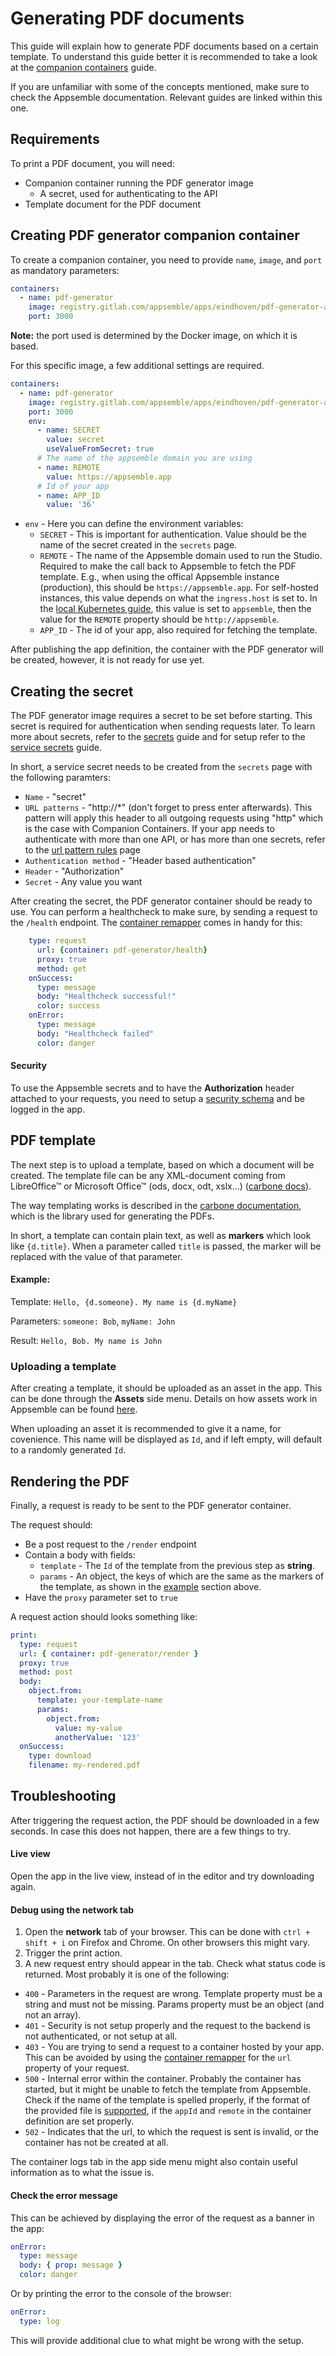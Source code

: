 # Generating PDF documents

This guide will explain how to generate PDF documents based on a certain template. To understand
this guide better it is recommended to take a look at the
[companion containers](./companion-containers.md) guide.

If you are unfamiliar with some of the concepts mentioned, make sure to check the Appsemble
documentation. Relevant guides are linked within this one.

## Requirements

To print a PDF document, you will need:

- Companion container running the PDF generator image
  - A secret, used for authenticating to the API
- Template document for the PDF document

## Creating PDF generator companion container

To create a companion container, you need to provide `name`, `image`, and `port` as mandatory
parameters:

```yaml
containers:
  - name: pdf-generator
    image: registry.gitlab.com/appsemble/apps/eindhoven/pdf-generator-api:main
    port: 3000
```

**Note:** the port used is determined by the Docker image, on which it is based.

For this specific image, a few additional settings are required.

```yaml
containers:
  - name: pdf-generator
    image: registry.gitlab.com/appsemble/apps/eindhoven/pdf-generator-api:main
    port: 3000
    env:
      - name: SECRET
        value: secret
        useValueFromSecret: true
      # The name of the appsemble domain you are using
      - name: REMOTE
        value: https://appsemble.app
      # Id of your app
      - name: APP_ID
        value: '36'
```

- `env` - Here you can define the environment variables:
  - `SECRET` - This is important for authentication. Value should be the name of the secret created
    in the `secrets` page.
  - `REMOTE` - The name of the Appsemble domain used to run the Studio. Required to make the call
    back to Appsemble to fetch the PDF template. E.g., when using the offical Appsemble instance
    (production), this should be `https://appsemble.app`. For self-hosted instances, this value
    depends on what the `ingress.host` is set to. In the
    [local Kubernetes guide](../04-development/custom-apis-local-kubernetes.md), this value is set
    to `appsemble`, then the value for the `REMOTE` property should be `http://appsemble`.
  - `APP_ID` - The id of your app, also required for fetching the template.

After publishing the app definition, the container with the PDF generator will be created, however,
it is not ready for use yet.

## Creating the secret

The PDF generator image requires a secret to be set before starting. This secret is required for
authentication when sending requests later. To learn more about secrets, refer to the
[secrets](../02-app/app.md#secrets) guide and for setup refer to the
[service secrets](./service.md#header-based-authentication) guide.

In short, a service secret needs to be created from the `secrets` page with the following paramters:

- `Name` - "secret"
- `URL patterns` - "http://\*" (don't forget to press enter afterwards). This pattern will apply
  this header to all outgoing requests using "http" which is the case with Companion Containers. If
  your app needs to authenticate with more than one API, or has more than one secrets, refer to the
  [url pattern rules](./service.md#url-matching) page
- `Authentication method` - "Header based authentication"
- `Header` - "Authorization"
- `Secret` - Any value you want

After creating the secret, the PDF generator container should be ready to use. You can perform a
healthcheck to make sure, by sending a request to the `/health` endpoint. The
[container remapper](../07-remappers/data.mdx#container) comes in handy for this:

```yaml
    type: request
      url: {container: pdf-generator/health}
      proxy: true
      method: get
    onSuccess:
      type: message
      body: "Healthcheck successful!"
      color: success
    onError:
      type: message
      body: "Healthcheck failed"
      color: danger
```

#### Security

To use the Appsemble secrets and to have the **Authorization** header attached to your requests, you
need to setup a [security schema](../02-app/security.md) and be logged in the app.

## PDF template

The next step is to upload a template, based on which a document will be created. The template file
can be any XML-document coming from LibreOffice™ or Microsoft Office™ (ods, docx, odt, xslx...)
([carbone docs](https://www.npmjs.com/package/carbone#how-it-works)).

The way templating works is described in the
[carbone documentation](https://carbone.io/documentation.html), which is the library used for
generating the PDFs.

In short, a template can contain plain text, as well as **markers** which look like `{d.title}`.
When a parameter called `title` is passed, the marker will be replaced with the value of that
parameter.

#### Example:

Template: `Hello, {d.someone}. My name is {d.myName}`

Parameters: `someone: Bob`, `myName: John`

Result: `Hello, Bob. My name is John`

### Uploading a template

After creating a template, it should be uploaded as an asset in the app. This can be done through
the **Assets** side menu. Details on how assets work in Appsemble can be found
[here](../02-app/assets.md).

When uploading an asset it is recommended to give it a name, for covenience. This name will be
displayed as `Id`, and if left empty, will default to a randomly generated `Id`.

## Rendering the PDF

Finally, a request is ready to be sent to the PDF generator container.

The request should:

- Be a post request to the `/render` endpoint
- Contain a body with fields:
  - `template` - The `Id` of the template from the previous step as **string**.
  - `params` - An object, the keys of which are the same as the markers of the template, as shown in
    the [example](#example) section above.
- Have the `proxy` parameter set to `true`

A request action should looks something like:

```yaml
print:
  type: request
  url: { container: pdf-generator/render }
  proxy: true
  method: post
  body:
    object.from:
      template: your-template-name
      params:
        object.from:
          value: my-value
          anotherValue: '123'
  onSuccess:
    type: download
    filename: my-rendered.pdf
```

## Troubleshooting

After triggering the request action, the PDF should be downloaded in a few seconds. In case this
does not happen, there are a few things to try.

#### Live view

Open the app in the live view, instead of in the editor and try downloading again.

#### Debug using the network tab

1. Open the **network** tab of your browser. This can be done with `ctrl + shift + i` on Firefox and
   Chrome. On other browsers this might vary.
2. Trigger the print action.
3. A new request entry should appear in the tab. Check what status code is returned. Most probably
   it is one of the following:

- `400` - Parameters in the request are wrong. Template property must be a string and must not be
  missing. Params property must be an object (and not an array).
- `401` - Security is not setup properly and the request to the backend is not authenticated, or not
  setup at all.
- `403` - You are trying to send a request to a container hosted by your app. This can be avoided by
  using the [container remapper](../07-remappers/data.mdx#container) for the `url` property of your
  request.
- `500` - Internal error within the container. Probably the container has started, but it might be
  unable to fetch the template from Appsemble. Check if the name of the template is spelled
  properly, if the format of the provided file is [supported](#pdf-template), if the `appId` and
  `remote` in the container definition are set properly.
- `502` - Indicates that the url, to which the request is sent is invalid, or the container has not
  be created at all.

The container logs tab in the app side menu might also contain useful information as to what the
issue is.

#### Check the error message

This can be achieved by displaying the error of the request as a banner in the app:

```yaml
onError:
  type: message
  body: { prop: message }
  color: danger
```

Or by printing the error to the console of the browser:

```yaml
onError:
  type: log
```

This will provide additional clue to what might be wrong with the setup.
